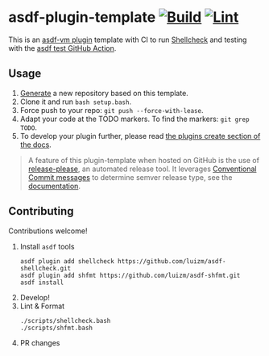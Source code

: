 # asdf-plugin-template [![Build](https://github.com/asdf-vm/asdf-plugin-template/actions/workflows/build.yml/badge.svg)](https://github.com/asdf-vm/asdf-plugin-template/actions/workflows/build.yml) [![Lint](https://github.com/asdf-vm/asdf-plugin-template/actions/workflows/lint.yml/badge.svg)](https://github.com/asdf-vm/asdf-plugin-template/actions/workflows/lint.yml)

This is an [asdf-vm plugin](https://asdf-vm.com/#/plugins-create) template with CI to run [Shellcheck](https://github.com/koalaman/shellcheck) and testing with the [asdf test GitHub Action](https://github.com/asdf-vm/actions).
## Usage

1. [Generate](https://github.com/asdf-vm/asdf-plugin-template/generate) a new repository based on this template.
1. Clone it and run `bash setup.bash`.
1. Force push to your repo: `git push --force-with-lease`.
1. Adapt your code at the TODO markers. To find the markers: `git grep TODO`.
1. To develop your plugin further, please read [the plugins create section of the docs](https://asdf-vm.com/plugins/create.html).

>A feature of this plugin-template when hosted on GitHub is the use of [release-please](https://github.com/googleapis/release-please), an automated release tool. It leverages [Conventional Commit messages](https://www.conventionalcommits.org/) to determine semver release type, see the [documentation](https://github.com/googleapis/release-please).

## Contributing

Contributions welcome!

1. Install `asdf` tools
    ```shell
    asdf plugin add shellcheck https://github.com/luizm/asdf-shellcheck.git
    asdf plugin add shfmt https://github.com/luizm/asdf-shfmt.git
    asdf install
    ```
1. Develop!
1. Lint & Format
    ```shell
    ./scripts/shellcheck.bash
    ./scripts/shfmt.bash
    ```
1. PR changes
